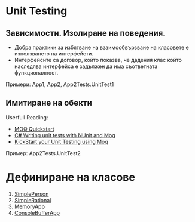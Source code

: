 # Unit Testing

## Зависимости. Изолиране на поведения.
- Добрa практики за избягване на взаимообвързване на класовете е използването на интерфейсти.
- Интерфейсите са договор, който показва, че дадения клас който наследява интерфейса е задължен да има съответната функционалност.

Примери: [App1](App1), [App2](App2), App2Tests.UnitTest1

## Имитиране на обекти 
Userfull Reading:
- [MOQ Quickstart](https://github.com/Moq/moq4/wiki/Quickstart)
- [C# Writing unit tests with NUnit and Moq](https://www.developerhandbook.com/unit-testing/writing-unit-tests-with-nunit-and-moq/)
- [KickStart your Unit Testing using Moq](https://www.codeproject.com/Articles/796014/KickStart-your-Unit-Testing-using-Moq)

Пример: App2Tests.UnitTest2

# Дефиниране на класове
1. [SimplePerson](SimplePerson)
2. [SimpleRational](SimpleRational)
3. [MemoryApp](MemoryApp)
4. [ConsoleBufferApp](ConsoleBufferApp)